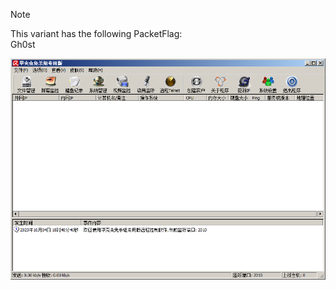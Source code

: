 > [!NOTE]  
> This variant has the following PacketFlag:  
> Gh0st  
  
![Screenshot](https://raw.githubusercontent.com/Cryakl/Ultimate-RAT-Collection/refs/heads/main/Gh0stRat/%e7%94%b2%e5%a3%b3%e8%99%ab%e8%bf%9c%e6%8e%a7/Screenshot.png)
